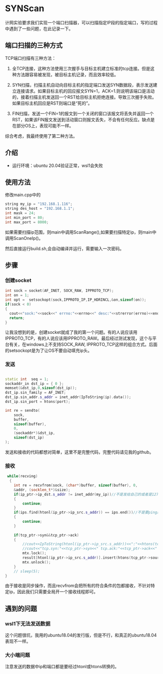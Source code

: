 # SYNScan
计网实验要求我们实现一个端口扫描器，可以扫描指定IP段的指定端口，写的过程中遇到了一些问题，在此记录一下。


## 端口扫描的三种方式

TCP端口扫描有三种方法：

1. 全TCP连接，这种方法使用三次握手与目标主机建立标准的tcp连接。但是这种方法跟容易被发现，被目标主机记录，而且效率较低。
   
2. SYN扫描，扫描主机自动向目标主机的指定端口发送SYN数据段，表示发送建立连接请求。如果目标主机的回应报文SYN=1，ACK=1.则说明该端口是活动的，接着扫描主机发送回一个RST给目标主机拒绝连接。导致三次握手失败。如果目标主机回应是RST则端口是“死的”。
   
3. FIN扫描，发送一个FIN=1的报文到一个关闭的窗口该报文将丢失并返回一个RST，如果该FIN报文发送到活动窗口则报文丢失，不会有任何反应。缺点是在部分OS上，表现可能不一样。

综合考虑，我最终使用了第二种方法。

## 介绍

+ 运行环境：ubuntu 20.04验证正常，wsl1会失败

## 使用方法

修改main.cpp中的

```cpp
string my_ip = "192.168.1.116";
string des_host = "192.168.1.1";
int mask = 24;
int min_port = 80;
int max_port = 8000;
```
如果需要扫描ip范围，则main中调用ScanRange(),如果要扫描特定ip，则main中调用ScanOneIp()。

然后直接运行build.sh,会自动编译并运行，需要输入一次密码。

## 步骤

### 创建socket

```cpp
int sock = socket(AF_INET, SOCK_RAW, IPPROTO_TCP);
int on = 1; 
int opt =  setsockopt(sock,IPPROTO_IP,IP_HDRINCL,&on,sizeof(on));
if(sock < 0)
{
  cout<<"sock:"<<sock<<" errno:"<<errno<<" desc:"<<strerror(errno)<<endl;
  return;
}
```

让我没想到的是，创建socket就成了我的第一个问题。有的人说应该用IPPROTO_TCP，有的人说应该用IPPROTO_RAW。最后经过测试发现，这个与平台有关，在windows上不支持SOCK_RAW, IPPROTO_TCP这样的组合方式。后面的setsockopt是为了让OS不要自动填充ip头。



### 发送

```cpp

static int  seq = 1;
sockaddr_in dst_ip = { 0 };
memset(&dst_ip,0,sizeof(dst_ip));
dst_ip.sin_family = AF_INET;
dst_ip.sin_addr.s_addr = inet_addr(IpToString(ip).data());
dst_ip.sin_port = htons(port);

int re = sendto(
    sock,
    buffer,
    sizeof(buffer),
    0,
    (sockaddr*)&dst_ip,
    sizeof(dst_ip)
);

```
发送和接收的代码都想对简单，这里不是完整代码，完整代码请见我的github。


### 接收

```cpp
 while(recving)
  { 
    int re = recvfrom(sock, (char*)buffer, sizeof(buffer), 0,
    &addr, (socklen_t*)&size);
    if(ip_ptr->ip_dst.s_addr != inet_addr(my_ip))//不是发给自己的或者是127.0.0.1
    {
        continue;
    }
    if(ips.find(htonl(ip_ptr->ip_src.s_addr)) == ips.end())//不是要ping的ip
    {
        continue;
    }
    
    if(tcp_ptr->syn&&tcp_ptr->ack)
    {
        //cout<<IpToString(htonl(ip_ptr->ip_src.s_addr))<<":"<<htons(tcp_ptr->source)<<"->"<<IpToString(htonl(ip_ptr->ip_dst.s_addr))<<":"<<htons(tcp_ptr->dest)<<endl;
        //cout<<"tcp.syn:"<<tcp_ptr->syn<<" tcp.ack:"<<tcp_ptr->ack<<" tcp.rst:"<<tcp_ptr->rst<<endl;
        mtx.lock();
        result[htonl(ip_ptr->ip_src.s_addr)].insert(htons(tcp_ptr->source));
        mtx.unlock();
    }
    // sleep(5);
}
```

由于接收是同步操作，而且recvfrom会把所有的符合条件的包都接收，不针对特定ip，因此我们只需要全局开一个接收线程即可。

## 遇到的问题

### wsl1下无法发送数据

这个问题很坑，我用的ubuntu18.04的发行版，但是不行，和真正的ubuntu18.04表现不一样。

### 大小端问题

注意发送的数据中ip和端口都是要经过htonl或htons转换的。
